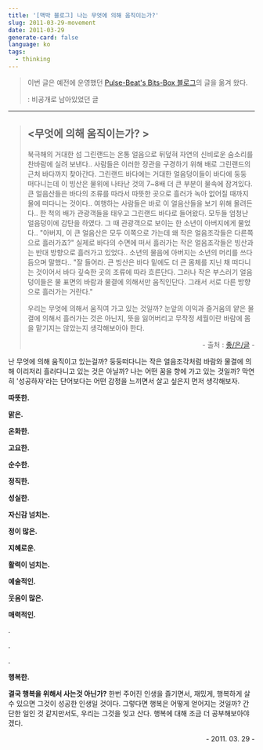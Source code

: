 ```yaml
---
title: '[맥박 블로그] 나는 무엇에 의해 움직이는가?'
slug: 2011-03-29-movement
date: 2011-03-29
generate-card: false
language: ko
tags:
  - thinking
---
```


> 이번 글은 예전에 운영했던 [Pulse-Beat's Bits-Box 블로그](https://pulsebeat.tistory.com/)의 글을 옮겨 왔다.
>
> : 비공개로 남아있었던 글

---

> ## <무엇에 의해 움직이는가? >
>
> 북극해의 거대한 섬 그린랜드는 온통 얼음으로 뒤덮혀 자연의 신비로운 숨소리를 찬바람에 실려 보낸다.. 사람들은 이러한 장관을 구경하기 위해 배로 그린랜드의 근처 바다까지 찾아간다. 그린랜드 바다에는 거대한 얼음덩이들이 바다에 둥둥 떠다니는데 이 빙산은 물위에 나타난 것의 7~8배 더 큰 부분이 물속에 잠겨있다. 큰 얼음산들은 바다의 조류를 따라서 따뜻한 곳으로 흘러가 녹아 없어질 때까지 물에 떠다니는 것이다.. 여행하는 사람들은 바로 이 얼음산들을 보기 위해 몰려든다.. 한 척의 배가 관광객들을 태우고 그린랜드 바다로 들어왔다. 모두들 엄청난 얼음덩이에 감탄을 하였다. 그 때 관광객으로 보이는 한 소년이 아버지에게 물었다.. "아버지, 이 큰 얼음산은 모두 이쪽으로 가는데 왜 작은 얼음조각들은 다른쪽으로 흘러가죠?" 실제로 바다의 수면에 떠서 흘러가는 작은 얼음조각들은 빙산과는 반대 방향으로 흘러가고 있었다.. 소년의 물음에 아버지는 소년의 머리를 쓰다듬으며 말했다.. "잘 들어라. 큰 빙산은 바다 밑에도 더 큰 몸체를 지닌 채 떠다니는 것이어서 바다 깊숙한 곳의 조류에 따라 흐른단다. 그러나 작은 부스러기 얼음덩이들은 물 표면의 바람과 물결에 의해서만 움직인단다. 그래서 서로 다른 방향으로 흘러가는 거란다."
>
> 우리는 무엇에 의해서 움직여 가고 있는 것일까? 눈앞의 이익과 즐거움의 얕은 물결에 의해서 흘러가는 것은 아닌지, 뜻을 잃어버리고 무작정 세월이란 바람에 몸을 맡기지는 않았는지 생각해보아야 한다.
>
> <p style="text-align:right;">- 출처 : <a href="http://www.joungul.co.kr/life/life5/%EC%9E%90%EA%B8%B0%EA%B0%9C%EB%B0%9C_25099.asp">좋/은/글</a> -</p>

난 무엇에 의해 움직이고 있는걸까? 둥둥떠다니는 작은 얼음조각처럼 바람와 물결에 의해 이리저리 흘러다니고 있는 것은 아닐까? 나는 어떤 꿈을 향에 가고 있는 것일까? 막연히 '성공하자'라는 단어보다는 어떤 감정을 느끼면서 살고 싶은지 먼저 생각해보자.

**따뜻한.**

**맑은.**

**온화한.**

**고요한.**

**순수한.**

**정직한.**

**성실한.**

**자신감 넘치는.**

**정이 많은.**

**지혜로운.**

**활력이 넘치는.**

**예술적인.**

**웃음이 많은.**

**매력적인.**

.

.

.

**행복한.**

**결국 행복을 위해서 사는것 아닌가?** 한번 주어진 인생을 즐기면서, 재밌게, 행복하게 살 수 있으면 그것이 성공한 인생일 것이다. 그렇다면 행복은 어떻게 얻어지는 것일까? 간단한 일인 것 같지만서도, 우리는 그것을 잊고 산다. 행복에 대해 조금 더 공부해보아야겠다.

<p style="text-align:right;">- 2011. 03. 29 -</p>
